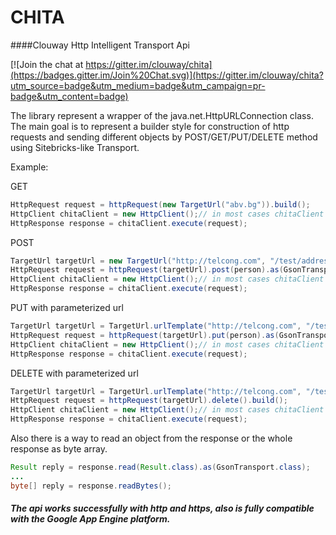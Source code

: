 # CHITA
####Clouway Http Intelligent Transport Api

[![Join the chat at https://gitter.im/clouway/chita](https://badges.gitter.im/Join%20Chat.svg)](https://gitter.im/clouway/chita?utm_source=badge&utm_medium=badge&utm_campaign=pr-badge&utm_content=badge)

The library represent a wrapper of the java.net.HttpURLConnection class. The main goal is to represent a builder style for construction of http requests and sending different objects by POST/GET/PUT/DELETE method using Sitebricks-like Transport.

Example:

GET
```java
HttpRequest request = httpRequest(new TargetUrl("abv.bg")).build();
HttpClient chitaClient = new HttpClient();// in most cases chitaClient should be injected
HttpResponse response = chitaClient.execute(request);
```

POST
```java
TargetUrl targetUrl = new TargetUrl("http://telcong.com", "/test/address");
HttpRequest request = httpRequest(targetUrl).post(person).as(GsonTransport.class).build();
HttpClient chitaClient = new HttpClient();// in most cases chitaClient should be injected
HttpResponse response = chitaClient.execute(request);
```

PUT with parameterized url
```java
TargetUrl targetUrl = TargetUrl.urlTemplate("http://telcong.com", "/test/address/:address").setValue("address", "Veliko Turnovo").build();
HttpRequest request = httpRequest(targetUrl).put(person).as(GsonTransport.class).build();
HttpClient chitaClient = new HttpClient();// in most cases chitaClient should be injected
HttpResponse response = chitaClient.execute(request);
```

DELETE with parameterized url
```java
TargetUrl targetUrl = TargetUrl.urlTemplate("http://telcong.com", "/test/device/:deviceId").setValue("deviceId", "12345").build();
HttpRequest request = httpRequest(targetUrl).delete().build();
HttpClient chitaClient = new HttpClient();// in most cases chitaClient should be injected
HttpResponse response = chitaClient.execute(request);
```


Also there is a way to read an object from the response or the whole response as byte array.

```java
Result reply = response.read(Result.class).as(GsonTransport.class);
...
byte[] reply = response.readBytes();
```


##### The api works successfully with http and https, also is fully compatible with the Google App Engine platform.